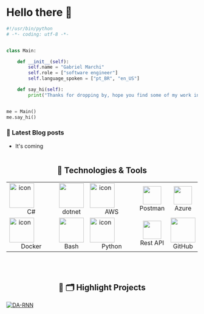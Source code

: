 # Hello there 👋

```python
#!/usr/bin/python
# -*- coding: utf-8 -*-


class Main:

    def __init__(self):
        self.name = "Gabriel Marchi"
        self.role = ["software engineer"]
        self.language_spoken = ["pt_BR", "en_US"]

    def say_hi(self):
        print("Thanks for dropping by, hope you find some of my work interesting.")


me = Main()
me.say_hi()
```



### 📔 Latest Blog posts

<!-- BLOG-POST-LIST:START -->
- It's coming
<!-- BLOG-POST-LIST:END -->


<div style="display: flex;">
    
    
</div>

<h2 align="center">🔧 Technologies & Tools</h2>

<div align="center">
  <table>
    <tr>
      <td align="center" width="96">
        <img src="https://techstack-generator.vercel.app/csharp-icon.svg" alt="icon" width="65" style="width: 65px; height: 65px; margin-right: 50px; margin-bottom: 0px;" /><br>C#
      </td>
      <td align="center" width="96">
        <img src="https://skillicons.dev/icons?i=dotnet" width="65" height="65"/><br>dotnet
      </td>
      <td align="center" width="96">
        <img src="https://techstack-generator.vercel.app/aws-icon.svg" alt="icon" width="65" style="width: 65px; height: 65px; margin-right: 50px; margin-bottom: 0px;" /><br>AWS
      </td>
      <td align="center" width="96">
          <img src="https://skillicons.dev/icons?i=postman" width="48" height="48"/><br>Postman
      </td>
      <td align="center" width="96">
        <img src="https://skillicons.dev/icons?i=azure" width="48" height="48"/><br>Azure
      </td>
    </tr>
    <tr>
      <td align="center" width="96">
        <img src="https://techstack-generator.vercel.app/docker-icon.svg" alt="icon" width="65" style="width: 65px; height: 65px; margin-right: 50px; margin-bottom: 0px;" /><br>Docker
      </td>
      <td align="center" width="96">
        <img src="https://skillicons.dev/icons?i=bash" width="65" height="65"/><br>Bash
      </td>
      <td align="center" width="96">
        <img src="https://techstack-generator.vercel.app/python-icon.svg" alt="icon" width="65" style="width: 65px; height: 65px; margin-right: 50px; margin-bottom: 0px;" /><br>Python
      </td>
      <td align="center" width="96">
        <img src="https://techstack-generator.vercel.app/restapi-icon.svg" width="48" height="48"/><br>Rest API
      </td>
      <td align="center" width="96">
        <img src="https://techstack-generator.vercel.app/github-icon.svg" width="65" height="65"/><br>GitHub
    </tr>
  </table>
</div>
</br>
</br>
  
<h2 align="center">🔧 🗂️ Highlight Projects</h2>
<a href="https://github.com/gaamarchi/mbr_parser">
  <img align="center" src="https://github-readme-stats.vercel.app/api/pin/?username=gaamarchi&repo=mbr_parser&show_icons=true&line_height=27&title_color=6aa6f8&text_color=8a919a&icon_color=6aa6f8&bg_color=22272e" alt="DA-RNN" />
</a>


